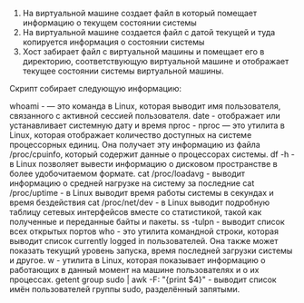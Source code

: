 


1. На виртуальной машине создает файл в который помещает информацию о текущем состоянии системы
2. На виртуальной машине создается файл с датой текущей и туда копируется информация о состоянии системы
3. Хост забирает файл с виртуальной машины и помещает его в директорию, соответствующую виртуальной машине и отображает текущее состоянии системы виртуальной машины.

Скрипт собирает следующую информацию:

  whoami -  — это команда в Linux, которая выводит имя пользователя, связанного с активной сессией пользователя. 
  date - отображает или устанавливает системную дату и время
  nproc - nproc — это утилита в Linux, которая отображает количество доступных на системе процессорных единиц. Она получает эту информацию из файла /proc/cpuinfo, который содержит данные о процессорах системы. 
  df -h - в Linux позволяет вывести информацию о дисковом пространстве в более удобочитаемом формате.
  cat /proc/loadavg - выводит информацию о средней нагрузке на систему за последние
  cat /proc/uptime - в Linux выводит время работы системы в секундах и время бездействия
  cat /proc/net/dev - в Linux выводит подробную таблицу сетевых интерфейсов вместе со статистикой, такой как полученные и переданные байты и пакеты.
  ss -tulpn - выводит список всех открытых портов
  who - это утилита командной строки, которая выводит список currently logged in пользователей. Она также может показать текущий уровень запуска, время последней загрузки системы и другое. 
  w - утилита в Linux, которая показывает информацию о работающих в данный момент на машине пользователях и о их процессах.
  getent group sudo | awk -F: "{print \$4}" - выводит список имён пользователей группы sudo, разделённый запятыми.

